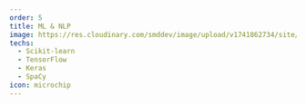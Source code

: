 ```yaml
---
order: 5
title: ML & NLP
image: https://res.cloudinary.com/smddev/image/upload/v1741862734/site/icons/ML.png
techs:
  - Scikit-learn
  - TensorFlow
  - Keras
  - SpaCy
icon: microchip
---
```

